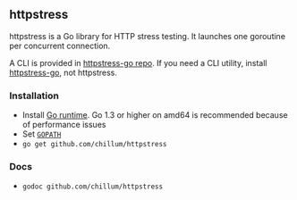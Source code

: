 ## httpstress
httpstress is a Go library for HTTP stress testing.
It launches one goroutine per concurrent connection.

A CLI is provided in [httpstress-go repo](https://github.com/chillum/httpstress-go.git).
If you need a CLI utility, install [httpstress-go](https://github.com/chillum/httpstress-go.git),
not httpstress.

### Installation
* Install [Go runtime](http://golang.org/doc/install).
  Go 1.3 or higher on amd64 is recommended because of performance issues
* Set [`GOPATH`](http://golang.org/doc/code.html#GOPATH)
* `go get github.com/chillum/httpstress`

### Docs
* `godoc github.com/chillum/httpstress`
